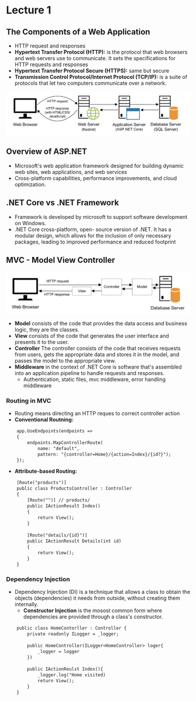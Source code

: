 # Lecture 1

## The Components of a Web Application

- HTTP request and responses
- **Hypertext Transfer Protocol (HTTP):** is the protocol that web browsers and web servers use to communicate. It sets the specifications for HTTP requests and responses
- **Hypertext Transfer Protocol Secure (HTTPS):** same but secure
- **Transmission Control Protocol/Internet Protocol (TCP/IP):** is a suite of protocols that let two computers communicate over a network.

![alt text](img/image.png)

## Overview of ASP.NET
- Microsoft's web application framework designed for building dynamic web sites, web applications, and web services
- Cross-platform capabilities, performance improvements, and cloud optimization.

## .NET Core vs .NET Framework
- Framework is developed by microsoft to support software development on Windows.
- .NET Core cross-platform, open- source version of .NET. It has a modular design, which allows for the inclusion of only necessary packages, leading to improved performance and reduced footprint

## MVC - Model View Controller

![alt text](img/image-1.png)

- **Model** consists of the code that provides the data access and business logic, they are the classes.
- **View** consists of the code that generates the user interface and presents it to the user.
- **Controller** The controller consists of the code that receives requests from users, gets the appropriate data and stores it in the model, and passes the model to the appropriate view.
- **Middleware** in the context of .NET Core is software that's assembled into an application pipeline to handle requests and responses.
    - Authentication, static files, mvc middleware, error handling middleware

### Routing in MVC

- Routing means directing an HTTP reques to correct controller action
- **Conventional Routning:**
```
    app.UseEndpoints(endpoints =>
    {
        endpoints.MapControllerRoute(
            name: "default",
            pattern: "{controller=Home}/{action=Index}/{id?}");
    });
```

- **Attribute-based Routing:**
```
    [Route("products")]
    public class ProductsController : Controller
    {
        [Route("")] // products/
        public IActionResult Index()
        {
            return View();
        }

        [Route("details/{id}")]
        public IActionResult Details(int id)
        {
            return View();
        }
    }
```

### Dependency Injection

- Dependency Injection (DI) is a technique that allows a class to obtain the objects (dependencies) it needs from outside, without creating them internally.
  - **Constructor Injection** is the mosost common form where dependencies are provided through a class's constructor.

```
    public class HomeContorller : Controller {
        private readonly ILogger = _logger;

        public HomeController(ILogger<HomeController> loger{
            _logger = logger
        })

        public IActionReulst Index(){
            _logger.log("Home visited)
            return View();
        }
    }
```